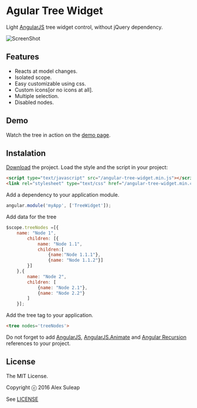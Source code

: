 Agular Tree Widget
================

Light [AngularJS](http://www.angularjs.org) tree widget control, without jQuery dependency.

![ScreenShot](https://github.com/AlexSuleap/angular-tree-widget/blob/master/demo/img/demo.png)

## Features

- Reacts at model changes.
- Isolated scope.
- Easy customizable using css.
- Custom icons[or no icons at all].
- Multiple selection.
- Disabled nodes.

## Demo

Watch the tree in action on the [demo page](http://alexsuleap.github.io/).

## Instalation

[Download](/AlexSuleap/angular-tree-widget/archive/master.zip) the project.
Load the style and the script in your project:

```html
<script type="text/javascript" src="/angular-tree-widget.min.js"></script>
<link rel="stylesheet" type="text/css" href="/angular-tree-widget.min.css">
```
Add a dependency to your application module.

```javascript
angular.module('myApp', ['TreeWidget']);
```
Add data for the tree
```javascript	
$scope.treeNodes =[{
	name: "Node 1",
        children: [{
            name: "Node 1.1",
            children:[
				{name:"Node 1.1.1"},
				{name: "Node 1.1.2"}]
        }]
	},{
        name: "Node 2",
        children: [
			{name: "Node 2.1"},
			{name: "Node 2.2"}
		]
    }];
```
Add the tree tag to your application.
```html
<tree nodes='treeNodes'>
```
Do not forget to add [AngularJS](http://www.angularjs.org), [AngularJS.Animate](http://www.angularjs.org) and [Angular Recursion](https://github.com/marklagendijk/angular-recursion) references to your project.

## License

The MIT License.

Copyright ⓒ 2016 Alex Suleap

See [LICENSE](https://github.com/AlexSuleap/angular-tree-widget/blob/master/LICENSE)